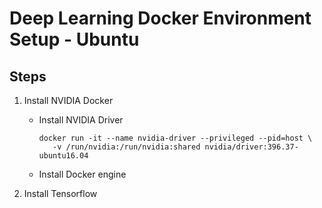 
# Deep Learning Docker Environment Setup - Ubuntu

## Steps
1. Install NVIDIA Docker
    * Install NVIDIA Driver
      
      ``` 
      docker run -it --name nvidia-driver --privileged --pid=host \
         -v /run/nvidia:/run/nvidia:shared nvidia/driver:396.37-ubuntu16.04
      ```
    * Install Docker engine 
2. Install Tensorflow
